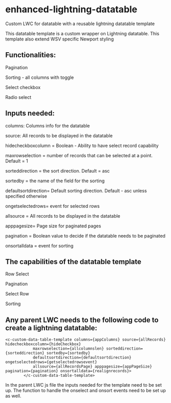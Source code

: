 # enhanced-lightning-datatable

Custom LWC for datatable with a reusable lightning datatable template

This datatable template is a custom wrapper on Lightning datatable. This template also extend WSV specific Newport styling

## Functionalities:
Pagination

Sorting - all columns with toggle

Select checkbox

Radio select


## Inputs needed:
columns: Columns info for the datatable

source: All records to be displayed in the datatable

hidecheckboxcolumn = Boolean - Ability to have select record capability

maxrowselection = number of records that can be selected at a point. Default = 1

sorteddirection = the sort direction. Default = asc

sortedby = the name of the field for the sorting

defaultsortdirection= Default sorting direction. Default - asc unless specified otherwise

ongetselectedrows= event for selected rows

allsource = All records to be displayed in the datatable

apppagesize= Page size for paginated pages

pagination = Boolean value to decide if the datatable needs to be paginated

onsortalldata = event for sorting


## The capabilities of the datatable template

Row Select

Pagination

Select Row

Sorting


## Any parent LWC needs to the following code to create a lightning datatable:
```
<c-custom-data-table-template columns={appColumns} source={allRecords} hidecheckboxcolumn={hideCheckbox}
            maxrowselection={allcolumnslen} sorteddirection={sorteddirection} sortedby={sortedby}
            defaultsortdirection={defaultsortdirection} ongetselectedrows={getselectedrowsevent}
            allsource={allRecordsPage} apppagesize={appPageSize} pagination={pagination} onsortalldata={realignrecords}>
        </c-custom-data-table-template>
```


In the parent LWC js file the inputs needed for the template need to be set up.
The function to handle the onselect and onsort events need to be set up as well.
